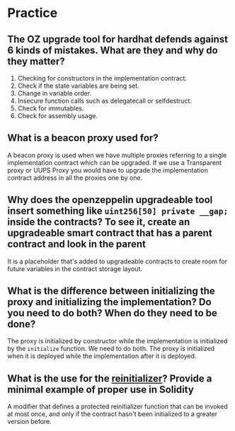 # Practice

## The OZ upgrade tool for hardhat defends against 6 kinds of mistakes. What are they and why do they matter?

1. Checking for constructors in the implementation contract.
2. Check if the state variables are being set.
3. Change in variable order.
4. Insecure function calls such as delegatecall or selfdestruct.
5. Check for immutables.
6. Check for assembly usage.

## What is a beacon proxy used for?

A beacon proxy is used when we have multiple proxies referring to a single implementation contract which can be upgraded. If we use a Transparent proxy or UUPS Proxy you would have to upgrade the implementation contract address in all the proxies one by one.

## Why does the openzeppelin upgradeable tool insert something like `uint256[50] private __gap;` inside the contracts? To see it, create an upgradeable smart contract that has a parent contract and look in the parent

It is a placeholder that's added to upgradeable contracts to create room for future variables in the contract storage layout.

## What is the difference between initializing the proxy and initializing the implementation? Do you need to do both? When do they need to be done?

The proxy is initialized by constructor while the implementation is initialized by the `initialize` function. We need to do both. The proxy is initialized when it is deployed while the implementation after it is deployed.

## What is the use for the [reinitializer](https://github.com/OpenZeppelin/openzeppelin-contracts-upgradeable/blob/master/contracts/proxy/utils/Initializable.sol#L119)? Provide a minimal example of proper use in Solidity

A modifier that defines a protected reinitializer function that can be invoked at most once, and only if the
contract hasn't been initialized to a greater version before.
